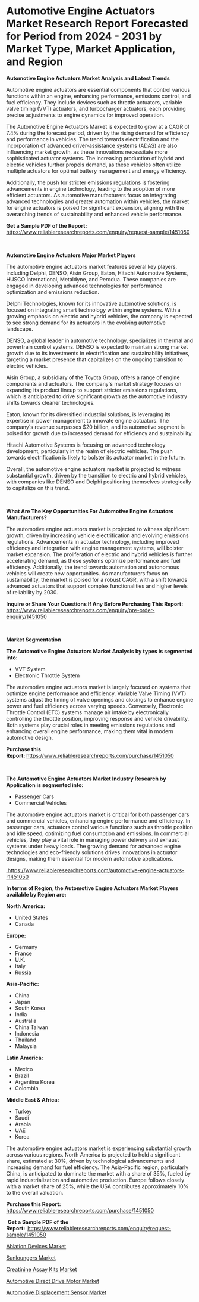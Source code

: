 <p><h1>Automotive Engine Actuators Market Research Report Forecasted for Period from 2024 -  2031 by Market Type, Market Application, and Region</h1></p><p><strong>Automotive Engine Actuators Market Analysis and Latest Trends</strong></p>
<p><p>Automotive engine actuators are essential components that control various functions within an engine, enhancing performance, emissions control, and fuel efficiency. They include devices such as throttle actuators, variable valve timing (VVT) actuators, and turbocharger actuators, each providing precise adjustments to engine dynamics for improved operation.</p><p>The Automotive Engine Actuators Market is expected to grow at a CAGR of 7.4% during the forecast period, driven by the rising demand for efficiency and performance in vehicles. The trend towards electrification and the incorporation of advanced driver-assistance systems (ADAS) are also influencing market growth, as these innovations necessitate more sophisticated actuator systems. The increasing production of hybrid and electric vehicles further propels demand, as these vehicles often utilize multiple actuators for optimal battery management and energy efficiency.</p><p>Additionally, the push for stricter emissions regulations is fostering advancements in engine technology, leading to the adoption of more efficient actuators. As automotive manufacturers focus on integrating advanced technologies and greater automation within vehicles, the market for engine actuators is poised for significant expansion, aligning with the overarching trends of sustainability and enhanced vehicle performance.</p></p>
<p><strong>Get a Sample PDF of the Report:&nbsp;</strong> <a href="https://www.reliableresearchreports.com/enquiry/request-sample/1451050?utm_campaign=83&utm_medium=2&utm_source=Github&utm_content=ia&utm_term=03112024&utm_id=automotive-engine-actuators">https://www.reliableresearchreports.com/enquiry/request-sample/1451050</a></p>
<p>&nbsp;</p>
<p><strong>Automotive Engine Actuators Major Market Players</strong></p>
<p><p>The automotive engine actuators market features several key players, including Delphi, DENSO, Aisin Group, Eaton, Hitachi Automotive Systems, HUSCO International, Metaldyne, and Perodua. These companies are engaged in developing advanced technologies for performance optimization and emissions reduction.</p><p>Delphi Technologies, known for its innovative automotive solutions, is focused on integrating smart technology within engine systems. With a growing emphasis on electric and hybrid vehicles, the company is expected to see strong demand for its actuators in the evolving automotive landscape.</p><p>DENSO, a global leader in automotive technology, specializes in thermal and powertrain control systems. DENSO is expected to maintain strong market growth due to its investments in electrification and sustainability initiatives, targeting a market presence that capitalizes on the ongoing transition to electric vehicles.</p><p>Aisin Group, a subsidiary of the Toyota Group, offers a range of engine components and actuators. The company's market strategy focuses on expanding its product lineup to support stricter emissions regulations, which is anticipated to drive significant growth as the automotive industry shifts towards cleaner technologies.</p><p>Eaton, known for its diversified industrial solutions, is leveraging its expertise in power management to innovate engine actuators. The company's revenue surpasses $20 billion, and its automotive segment is poised for growth due to increased demand for efficiency and sustainability.</p><p>Hitachi Automotive Systems is focusing on advanced technology development, particularly in the realm of electric vehicles. The push towards electrification is likely to bolster its actuator market in the future.</p><p>Overall, the automotive engine actuators market is projected to witness substantial growth, driven by the transition to electric and hybrid vehicles, with companies like DENSO and Delphi positioning themselves strategically to capitalize on this trend.</p></p>
<p>&nbsp;</p>
<p><strong>What Are The Key Opportunities For Automotive Engine Actuators Manufacturers?</strong></p>
<p><p>The automotive engine actuators market is projected to witness significant growth, driven by increasing vehicle electrification and evolving emissions regulations. Advancements in actuator technology, including improved efficiency and integration with engine management systems, will bolster market expansion. The proliferation of electric and hybrid vehicles is further accelerating demand, as these systems optimize performance and fuel efficiency. Additionally, the trend towards automation and autonomous vehicles will create new opportunities. As manufacturers focus on sustainability, the market is poised for a robust CAGR, with a shift towards advanced actuators that support complex functionalities and higher levels of reliability by 2030.</p></p>
<p><strong>Inquire or Share Your Questions If Any Before Purchasing This Report:</strong> <a href="https://www.reliableresearchreports.com/enquiry/pre-order-enquiry/1451050?utm_campaign=83&utm_medium=2&utm_source=Github&utm_content=ia&utm_term=03112024&utm_id=automotive-engine-actuators">https://www.reliableresearchreports.com/enquiry/pre-order-enquiry/1451050</a></p>
<p>&nbsp;</p>
<p><strong>Market Segmentation</strong></p>
<p><strong>The Automotive Engine Actuators Market Analysis by types is segmented into:</strong></p>
<p><ul><li>VVT System</li><li>Electronic Throttle System</li></ul></p>
<p><p>The automotive engine actuators market is largely focused on systems that optimize engine performance and efficiency. Variable Valve Timing (VVT) systems adjust the timing of valve openings and closings to enhance engine power and fuel efficiency across varying speeds. Conversely, Electronic Throttle Control (ETC) systems manage air intake by electronically controlling the throttle position, improving response and vehicle drivability. Both systems play crucial roles in meeting emissions regulations and enhancing overall engine performance, making them vital in modern automotive design.</p></p>
<p><strong>Purchase this Report:&nbsp;</strong><a href="https://www.reliableresearchreports.com/purchase/1451050?utm_campaign=83&utm_medium=2&utm_source=Github&utm_content=ia&utm_term=03112024&utm_id=automotive-engine-actuators">https://www.reliableresearchreports.com/purchase/1451050</a></p>
<p>&nbsp;</p>
<p><strong>The Automotive Engine Actuators Market Industry Research by Application is segmented into:</strong></p>
<p><ul><li>Passenger Cars</li><li>Commercial Vehicles</li></ul></p>
<p><p>The automotive engine actuators market is critical for both passenger cars and commercial vehicles, enhancing engine performance and efficiency. In passenger cars, actuators control various functions such as throttle position and idle speed, optimizing fuel consumption and emissions. In commercial vehicles, they play a vital role in managing power delivery and exhaust systems under heavy loads. The growing demand for advanced engine technologies and eco-friendly solutions drives innovations in actuator designs, making them essential for modern automotive applications.</p></p>
<p><a href="https://www.reliableresearchreports.com/automotive-engine-actuators-r1451050?utm_campaign=83&utm_medium=2&utm_source=Github&utm_content=ia&utm_term=03112024&utm_id=automotive-engine-actuators">&nbsp;https://www.reliableresearchreports.com/automotive-engine-actuators-r1451050</a></p>
<p><strong>In terms of Region, the Automotive Engine Actuators Market Players available by Region are:</strong></p>
<p>
    <p> <strong> North America: </strong>
        <ul>
            <li>United States</li>
            <li>Canada</li>
        </ul>
        </p> 
    <p> <strong> Europe: </strong>
        <ul>
            <li>Germany</li>
            <li>France</li>
            <li>U.K.</li>
            <li>Italy</li>
            <li>Russia</li>
        </ul>
        </p> 
    <p> <strong> Asia-Pacific: </strong>
        <ul>
            <li>China</li>
            <li>Japan</li>
            <li>South Korea</li>
            <li>India</li>
            <li>Australia</li>
            <li>China Taiwan</li>
            <li>Indonesia</li>
            <li>Thailand</li>
            <li>Malaysia</li>
        </ul>
        </p> 
    <p> <strong> Latin America: </strong>
        <ul>
            <li>Mexico</li>
            <li>Brazil</li>
            <li>Argentina Korea</li>
            <li>Colombia</li>
        </ul>
        </p> 
    <p> <strong> Middle East & Africa: </strong>
        <ul>
            <li>Turkey</li>
            <li>Saudi</li>
            <li>Arabia</li>
            <li>UAE</li>
            <li>Korea</li>
        </ul>
    </p>
    </p>
<p><p>The automotive engine actuators market is experiencing substantial growth across various regions. North America is projected to hold a significant share, estimated at 30%, driven by technological advancements and increasing demand for fuel efficiency. The Asia-Pacific region, particularly China, is anticipated to dominate the market with a share of 35%, fueled by rapid industrialization and automotive production. Europe follows closely with a market share of 25%, while the USA contributes approximately 10% to the overall valuation.</p></p>
<p><strong>Purchase this Report: </strong><a href="https://www.reliableresearchreports.com/purchase/1451050?utm_campaign=83&utm_medium=2&utm_source=Github&utm_content=ia&utm_term=03112024&utm_id=automotive-engine-actuators">https://www.reliableresearchreports.com/purchase/1451050</a></p>
<p>&nbsp;<strong>Get a Sample PDF of the Report:&nbsp;&nbsp;</strong><a href="https://www.reliableresearchreports.com/enquiry/request-sample/1451050?utm_campaign=83&utm_medium=2&utm_source=Github&utm_content=ia&utm_term=03112024&utm_id=automotive-engine-actuators">https://www.reliableresearchreports.com/enquiry/request-sample/1451050</a></p>
<p><strong></strong></p>
<p><p><a href="https://issuu.com/reportprime-2/docs/ablation-devices-market-size-2030.p_ece3102fc48d28?utm_campaign=83&utm_medium=2&utm_source=Github&utm_content=ia&utm_term=03112024&utm_id=automotive-engine-actuators">Ablation Devices Market</a></p><p><a href="https://www.linkedin.com/pulse/sunloungers-market-evolution-global-trends-regional-dynamics-rtt2f?utm_campaign=83&utm_medium=2&utm_source=Github&utm_content=ia&utm_term=03112024&utm_id=automotive-engine-actuators">Sunloungers Market</a></p><p><a href="https://issuu.com/reportprime-2/docs/creatinine-assay-kits-market-size-2_497545a106cce7?utm_campaign=83&utm_medium=2&utm_source=Github&utm_content=ia&utm_term=03112024&utm_id=automotive-engine-actuators">Creatinine Assay Kits Market</a></p><p><a href="https://github.com/leonidmsw5y/Market-Research-Report-List-1/blob/main/automotive-direct-drive-motor-market.md?utm_campaign=83&utm_medium=2&utm_source=Github&utm_content=ia&utm_term=03112024&utm_id=automotive-engine-actuators">Automotive Direct Drive Motor Market</a></p><p><a href="https://github.com/knaufethaganye/Market-Research-Report-List-1/blob/main/automotive-displacement-sensor-market.md?utm_campaign=83&utm_medium=2&utm_source=Github&utm_content=ia&utm_term=03112024&utm_id=automotive-engine-actuators">Automotive Displacement Sensor Market</a></p></p>
